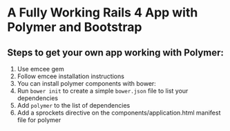 # A Fully Working Rails 4 App with Polymer and Bootstrap

## Steps to get your own app working with Polymer:

1. Use emcee gem
2. Follow emcee installation instructions
3. You can install polymer components with bower:
  1. Run `bower init` to create a simple `bower.json` file to list your dependencies
  2. Add `polymer` to the list of dependencies
4. Add a sprockets directive on the components/application.html manifest file for polymer